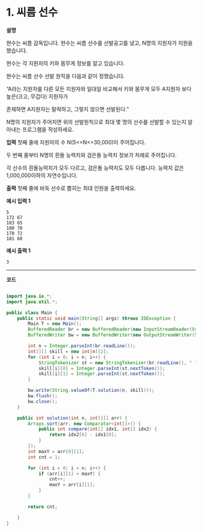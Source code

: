 # 1. 씨름 선수

**설명**

현수는 씨름 감독입니다. 현수는 씨름 선수를 선발공고를 냈고, N명의 지원자가 지원을 했습니다.

현수는 각 지원자의 키와 몸무게 정보를 알고 있습니다.

현수는 씨름 선수 선발 원칙을 다음과 같이 정했습니다.

“A라는 지원자를 다른 모든 지원자와 일대일 비교해서 키와 몸무게 모두 A지원자 보다 높은(크고, 무겁다) 지원자가

존재하면 A지원자는 탈락하고, 그렇지 않으면 선발된다.”

N명의 지원자가 주어지면 위의 선발원칙으로 최대 몇 명의 선수를 선발할 수 있는지 알아내는 프로그램을 작성하세요.

**입력**
첫째 줄에 지원자의 수 N(5<=N<=30,000)이 주어집니다.

두 번째 줄부터 N명의 흰돌 능력치와 검은돌 능력치 정보가 차례로 주어집니다.

각 선수의 흰돌능력치가 모두 다르고, 검은돌 능력치도 모두 다릅니다. 능력치 값은 1,000,000이하의 자연수입니다.

**출력**
첫째 줄에 바둑 선수로 뽑히는 최대 인원을 출력하세요.

**예시 입력 1**

```
5
172 67
183 65
180 70
170 72
181 60
```

**예시 출력 1**

```
3
```

---

**코드**

```java

import java.io.*;
import java.util.*;

public class Main {
    public static void main(String[] args) throws IOException {
        Main T = new Main();
        BufferedReader br = new BufferedReader(new InputStreamReader(System.in));
        BufferedWriter bw = new BufferedWriter(new OutputStreamWriter(System.out));

        int n = Integer.parseInt(br.readLine());
        int[][] skill = new int[n][2];
        for (int i = 0; i < n; i++) {
            StringTokenizer st = new StringTokenizer(br.readLine(), " ");
            skill[i][0] = Integer.parseInt(st.nextToken());
            skill[i][1] = Integer.parseInt(st.nextToken());
        }

        bw.write(String.valueOf(T.solution(n, skill)));
        bw.flush();
        bw.close();
    }

    public int solution(int n, int[][] arr) {
        Arrays.sort(arr, new Comparator<int[]>() {
            public int compare(int[] idx1, int[] idx2) {
                return idx2[0] - idx1[0];
            }
        });
        int maxY = arr[0][1];
        int cnt = 1;

        for (int i = 0; i < n; i++) {
            if (arr[i][1] > maxY) {
                cnt++;
                maxY = arr[i][1];
            }
        }

        return cnt;

    }
}
```
